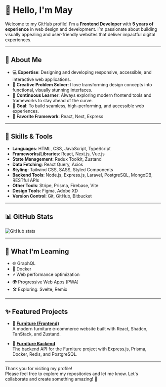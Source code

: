 # 👋 Hello, I'm May

Welcome to my GitHub profile! I'm a **Frontend Developer** with **5 years of experience** in web design and development. I’m passionate about building visually appealing and user-friendly websites that deliver impactful digital experiences.

---

## 🌟 About Me

- 💻 **Expertise**: Designing and developing responsive, accessible, and interactive web applications.
- 🎨 **Creative Problem Solver**: I love transforming design concepts into functional, visually stunning interfaces.
- 🌱 **Continuous Learner**: Always exploring modern frontend tools and frameworks to stay ahead of the curve.
- 🎯 **Goal**: To build seamless, high-performing, and accessible web experiences.
- 💖 **Favorite Framework**: React, Next, Express

---

## 🚀 Skills & Tools

- **Languages**: HTML, CSS, JavaScript, TypeScript  
- **Frameworks/Libraries**: React, Next.js, Vue.js  
- **State Management**: Redux Toolkit, Zustand  
- **Data Fetching**: React Query, Axios  
- **Styling**: Tailwind CSS, SASS, Styled Components  
- **Backend Tools**: Node.js, Express.js, Laravel, PostgreSQL, MongoDB, RESTful APIs  
- **Other Tools**: Stripe, Prisma, Firebase, Vite  
- **Design Tools**: Figma, Adobe XD  
- **Version Control**: Git, GitHub, Bitbucket

---

## 📊 GitHub Stats

![GitHub stats](https://github-readme-stats.vercel.app/api?username=mmm-maymyatmon&show_icons=true&theme=radical)

---

## 🌱 What I'm Learning

- 🌐 GraphQL  
- 🐳 Docker  
- ⚡ Web performance optimization  
- 🌍 Progressive Web Apps (PWA)  
- 🛠️ Exploring: Svelte, Remix

---

## ✨ Featured Projects

- 🔹 [**Furniture (Frontend)**](https://github.com/mmm-maymyatmon/furniture)  
  A modern furniture e-commerce website built with React, Shadcn, TanStack, and Zustand.

- 🔹 [**Furniture Backend**](https://github.com/mmm-maymyatmon/furniture-backend)  
  The backend API for the Furniture project with Express.js, Prisma, Docker, Redis, and PostgreSQL.

---

Thank you for visiting my profile!  
Please feel free to explore my repositories and let me know. Let's collaborate and create something amazing! 🚀

